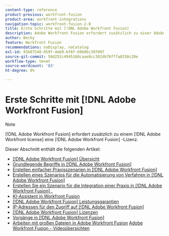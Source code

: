 ```yaml
---
content-type: reference
product-previous: workfront-fusion
product-area: workfront-integrations
navigation-topic: workfront-fusion-2-0
title: Erste Schritte mit [!DNL Adobe Workfront Fusion]
description: Adobe Workfront Fusion erfordert zusätzlich zu einer Adobe Workfront-Lizenz eine Adobe Workfront Fusion-Lizenz.
author: Becky
feature: Workfront Fusion
recommendations: noDisplay, noCatalog
exl-id: 91b07548-059f-4eb9-bf8f-69b0bc397097
source-git-commit: 58d252c4945168caae8cc382db76fffa8258c20e
workflow-type: tm+mt
source-wordcount: '83'
ht-degree: 0%

---
```


# Erste Schritte mit [!DNL Adobe Workfront Fusion]

>[!NOTE]
>
>[!DNL Adobe Workfront Fusion] erfordert zusätzlich zu einem [!DNL Adobe Workfront license] eine [!DNL Adobe Workfront Fusion] -Lizenz.

Dieser Abschnitt enthält die folgenden Artikel:

* [[!DNL Adobe Workfront Fusion] Übersicht](../../workfront-fusion/get-started/workfront-fusion-overview.md)
* [Grundlegende Begriffe in  [!DNL Adobe Workfront Fusion]](../../workfront-fusion/get-started/basic-terms.md)
* [Erstellen einfacher Praxisszenarien in [!DNL Adobe Workfront Fusion]](/help/quicksilver/workfront-fusion/get-started/build-practice-scenarios/create-practice-scenarios.md)
* [Erstellen eines Szenarios für die Automatisierung von Verfahren in  [!DNL Adobe Workfront Fusion]](../../workfront-fusion/get-started/create-a-practice-automation-scenario.md)
* [Erstellen Sie ein Szenario für die Integration einer Praxis in  [!DNL Adobe Workfront Fusion] .](../../workfront-fusion/get-started/create-a-practice-scenario.md)
* [KI-Assistent in Workfront Fusion](/help/quicksilver/workfront-fusion/get-started/fusion-ai-assistant.md)
* [[!DNL Adobe Workfront Fusion] Leistungsgarantien](../../workfront-fusion/get-started/fusion-performance-guardrails.md)
* [IP-Adressen für den Zugriff auf [!DNL Adobe Workfront Fusion]](../../workfront-fusion/get-started/ip-addresses-for-fusion.md)
* [[!DNL Adobe Workfront Fusion] Lizenzen](../../workfront-fusion/get-started/license-automation-vs-integration.md)
* [Vorgänge in [!DNL Adobe Workfront Fusion]](../../workfront-fusion/get-started/operations-in-workfront-fusion.md)
* [Arbeiten mit großen Dateien in Adobe Workfront Fusion](../../workfront-fusion/get-started/fusion-large-files.md)
  [Adobe Workfront Fusion - Videoübersichten](/help/quicksilver/workfront-fusion/get-started/fusion-basics-videos.md)
